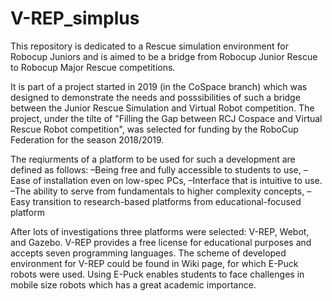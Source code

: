 # V-REP_simplus
This repository is dedicated to a Rescue simulation environment for Robocup Juniors and is aimed to be a bridge from Robocup Junior Rescue to Robocup Major Rescue competitions.

It is part of a project started in 2019 (in the CoSpace branch) which was designed to demonstrate the needs and posssibilities of such a bridge between the Junior Rescue Simulation and Virtual Robot competition. The project, under the tilte of "Filling the Gap between RCJ Cospace and Virtual Rescue Robot competition", was selected for funding by the RoboCup Federation for the season 2018/2019.

The reqiurments of a platform to be used for such a development are defined as follows:
–Being free and fully accessible to students to use,
–Ease of installation even on low-spec PCs,
–Interface that is intuitive to use.
–The ability to serve from fundamentals to higher complexity concepts,
–Easy transition to research-based platforms from educational-focused platform

After lots of investigations three platforms were selected: V-REP, Webot, and Gazebo. V-REP provides a free license for educational purposes and accepts seven programming languages. The scheme of developed environment for V-REP could be found in Wiki page, for which E-Puck robots were used. Using E-Puck enables students to face challenges in mobile size robots which has a great academic importance.
